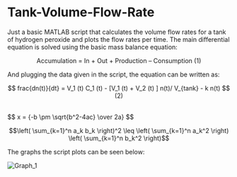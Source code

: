 # Tank-Volume-Flow-Rate
Just a basic MATLAB script that calculates the volume flow rates for a tank of hydrogen peroxide and plots the flow rates per time. The main differential equation is solved using the basic mass balance equation:<br>

<p align="center">
Accumulation = In + Out + Production – Consumption  (1) <br>
</p>

And plugging the data given in the script, the equation can be written as:<br>
<p align="center">
$$ frac{dn(t)}{dt} = V_1 (t) C_1 (t)  - [V_1 (t) + V_2 (t) ]  n(t)/ V_{tank} - k  n(t) $$   (2) <br><br>
</p>
$$ x = {-b \pm \sqrt{b^2-4ac} \over 2a} $$


$$\left( \sum_{k=1}^n a_k b_k \right)^2 \leq \left( \sum_{k=1}^n a_k^2 \right) \left( \sum_{k=1}^n b_k^2 \right)$$


The graphs the script plots can be seen below:<br>

![Graph_1](https://github.com/user-attachments/assets/e41a9d20-94bc-48b1-9353-e23b7cc0c763)

